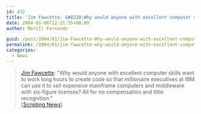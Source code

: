 ```yaml
---
id: 432
title: 'Jim Fawcette: &#8220;Why would anyone with excellent computer skills want to work&#8230;'
date: 2004-01-06T12:21:55+00:00
author: Merill Fernando

guid: /post/2004/01/Jim-Fawcette-Why-would-anyone-with-excellent-computer-skills-want-to-work.aspx
permalink: /2004/01/jim-fawcette-why-would-anyone-with-excellent-computer-skills-want-to-work/
categories:
  - News
---
```

<body xmlns="http://www.w3.org/1999/xhtml">
    <div class="Section1">
        <blockquote style='margin-top:5.0pt;margin-bottom:5.0pt'> 
        <p class="MsoNormal">
            <a href="http://www.ftponline.com/weblogger/forum.aspx?ID=1&amp;DATE=12/10/2003" title="http://www.ftponline.com/weblogger/forum.aspx?ID=1&amp;DATE=12/10/2003">Jim
            Fawcette</a>: "Why would anyone with excellent computer skills want to work long hours
            to create code so that millionaire executives at IBM can use it to sell expensive
            mainframe computers and middleware with six-figure licenses? All for no compensation
            and little recognition."<br />
            [<a href="http://archive.scripting.com/2004/01/05#When:6:09:11AM">Scripting News</a>]
        </p>
        </blockquote>
    </div>
</body>